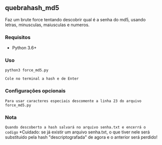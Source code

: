## quebrahash_md5
Faz um brute force tentando descobrir qual é a senha do md5, usando letras, minusculas, maiusculas e numeros.

### Requisitos

* Python 3.6+

### Uso
`python3 force_md5.py`

`Cole no terminal a hash e de Enter`

### Configurações opcionais
`Para usar caracteres especiais descomente a linha 23 do arquivo force_md5.py`
  
### Nota
`Quando descoberto a hash salvará no arquivo senha.txt e encerrá o codigo`
*Cuidado: se já existir um arquivo senha.txt, o que tiver nele será substituido pela hash "descriptografada" de agora e o anterior será perdido!
